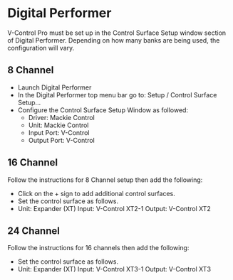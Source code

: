 # Digital Performer

V-Control Pro must be set up in the Control Surface Setup window section of Digital Performer. Depending on how many banks are being used, the configuration will vary.

## 8 Channel

- Launch Digital Performer
- In the Digital Performer top menu bar go to: Setup / Control Surface Setup...
- Configure the Control Surface Setup Window as followed:
    - Driver: Mackie Control
    - Unit: Mackie Control
    - Input Port: V-Control
    - Output Port: V-Control

## 16 Channel

Follow the instructions for 8 Channel setup then add the following:

- Click on the + sign to add additional control surfaces.
- Set the control surface as follows.
- Unit: Expander (XT) Input: V-Control XT2-1 Output: V-Control XT2

## 24 Channel

Follow the instructions for 16 channels then add the following:

- Set the control surface as follows.
- Unit: Expander (XT) Input: V-Control XT3-1 Output: V-Control XT3